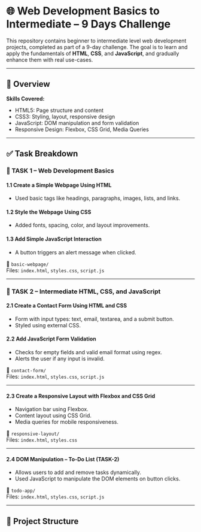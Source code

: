 # 🌐 Web Development Basics to Intermediate – 9 Days Challenge

This repository contains beginner to intermediate level web development projects, completed as part of a 9-day challenge. The goal is to learn and apply the fundamentals of **HTML**, **CSS**, and **JavaScript**, and gradually enhance them with real use-cases.

---

## 📌 Overview

**Skills Covered:**

- HTML5: Page structure and content
- CSS3: Styling, layout, responsive design
- JavaScript: DOM manipulation and form validation
- Responsive Design: Flexbox, CSS Grid, Media Queries

---

## ✅ Task Breakdown

### 🔹 TASK 1 – Web Development Basics

#### 1.1 Create a Simple Webpage Using HTML
- Used basic tags like headings, paragraphs, images, lists, and links.

#### 1.2 Style the Webpage Using CSS
- Added fonts, spacing, color, and layout improvements.

#### 1.3 Add Simple JavaScript Interaction
- A button triggers an alert message when clicked.

📁 `basic-webpage/`  
Files: `index.html`, `styles.css`, `script.js`

---

### 🔹 TASK 2 – Intermediate HTML, CSS, and JavaScript

#### 2.1 Create a Contact Form Using HTML and CSS
- Form with input types: text, email, textarea, and a submit button.
- Styled using external CSS.

#### 2.2 Add JavaScript Form Validation
- Checks for empty fields and valid email format using regex.
- Alerts the user if any input is invalid.

📁 `contact-form/`  
Files: `index.html`, `styles.css`, `script.js`

---

#### 2.3 Create a Responsive Layout with Flexbox and CSS Grid
- Navigation bar using Flexbox.
- Content layout using CSS Grid.
- Media queries for mobile responsiveness.

📁 `responsive-layout/`  
Files: `index.html`, `styles.css`

---

#### 2.4 DOM Manipulation – To-Do List (TASK-2)
- Allows users to add and remove tasks dynamically.
- Used JavaScript to manipulate the DOM elements on button clicks.

📁 `todo-app/`  
Files: `index.html`, `styles.css`, `script.js`

---

## 📁 Project Structure

